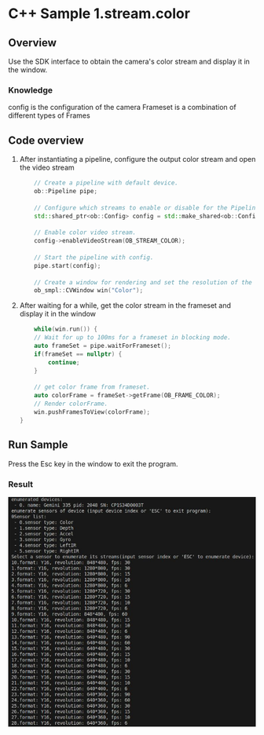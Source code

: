 # C++ Sample 1.stream.color

## Overview

Use the SDK interface to obtain the camera's color stream and display it in the window.

### Knowledge

config is the configuration of the camera
Frameset is a combination of different types of Frames

## Code overview

1. After instantiating a pipeline, configure the output color stream and open the video stream

    ```cpp
        // Create a pipeline with default device.
        ob::Pipeline pipe;

        // Configure which streams to enable or disable for the Pipeline by creating a Config.
        std::shared_ptr<ob::Config> config = std::make_shared<ob::Config>();

        // Enable color video stream.
        config->enableVideoStream(OB_STREAM_COLOR);

        // Start the pipeline with config.
        pipe.start(config);

        // Create a window for rendering and set the resolution of the window.
        ob_smpl::CVWindow win("Color");
    ```

2. After waiting for a while, get the color stream in the frameset and display it in the window

    ```cpp
        while(win.run()) {
        // Wait for up to 100ms for a frameset in blocking mode.
        auto frameSet = pipe.waitForFrameset();
        if(frameSet == nullptr) {
            continue;
        }

        // get color frame from frameset.
        auto colorFrame = frameSet->getFrame(OB_FRAME_COLOR);
        // Render colorFrame.
        win.pushFramesToView(colorFrame);
    }
    ```

## Run Sample

Press the Esc key in the window to exit the program.

### Result

![image](/docs/resource/enumerate.jpg)
